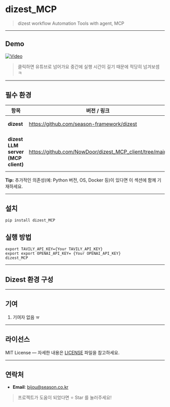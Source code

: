 # dizest_MCP
>dizest workflow Automation Tools with agent, MCP
---

## Demo
[![Video](https://img.youtube.com/vi/22ftoUcyLh8/0.jpg)](https://youtu.be/22ftoUcyLh8)
> 클릭하면 유튜브로 넘어가요 중간에 실행 시간이 길기 때문에 적당히 넘겨보셈 ㅋ
---

## 필수 환경
| 항목 | 버전 / 링크 | 비고 |
|------|-------------------------------|------|
| **dizest** | <https://github.com/season-framework/dizest> | 프레임워크 핵심 |
| **dizest LLM server (MCP client)** | <https://github.com/NowDoor/dizest_MCP_client/tree/main> | LLM 응답 시스템이 들어가 있는 Dizest workflow |

**Tip:** 추가적인 의존성(예: Python 버전, OS, Docker 등)이 있다면 이 섹션에 함께 기재하세요.

---

## 설치
```
pip install dizest_MCP 
```
## 실행 방법
```
export TAVILY_API_KEY={Your TAVILY_API_KEY}
export export OPENAI_API_KEY= {Your OPENAI_API_KEY}
dizest_MCP
```
---
## Dizest 환경 구성

---

## 기여
1. 기여자 없음 ㅠ

---

## 라이선스
MIT License — 자세한 내용은 [LICENSE](LICENSE) 파일을 참고하세요.

---

## 연락처
- **Email**: bijou@season.co.kr

> 프로젝트가 도움이 되었다면 ⭐️ Star 를 눌러주세요!

